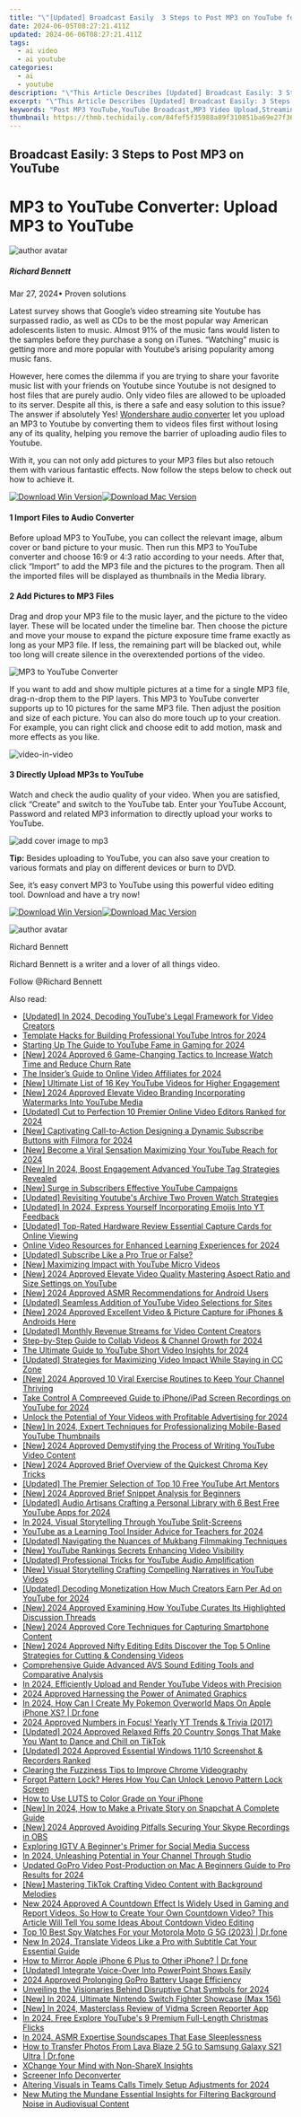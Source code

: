 ```yaml
---
title: "\"[Updated] Broadcast Easily  3 Steps to Post MP3 on YouTube for 2024\""
date: 2024-06-05T08:27:21.411Z
updated: 2024-06-06T08:27:21.411Z
tags:
  - ai video
  - ai youtube
categories:
  - ai
  - youtube
description: "\"This Article Describes [Updated] Broadcast Easily: 3 Steps to Post MP3 on YouTube for 2024\""
excerpt: "\"This Article Describes [Updated] Broadcast Easily: 3 Steps to Post MP3 on YouTube for 2024\""
keywords: "Post MP3 YouTube,YouTube Broadcast,MP3 Video Upload,Streaming Audio Tips,YouTube Music Sharing,Easy Media Release,YouTube Audio Posting"
thumbnail: https://thmb.techidaily.com/84fef5f35988a89f310851ba69e27f36f222e4900085b075caa3fb4e05a962a8.jpg
---
```


## Broadcast Easily: 3 Steps to Post MP3 on YouTube

# MP3 to YouTube Converter: Upload MP3 to YouTube

![author avatar](https://images.wondershare.com/filmora/article-images/richard-bennett.jpg)

##### Richard Bennett

 Mar 27, 2024• Proven solutions

 Latest survey shows that Google’s video streaming site Youtube has surpassed radio, as well as CDs to be the most popular way American adolescents listen to music. Almost 91% of the music fans would listen to the samples before they purchase a song on iTunes. “Watching” music is getting more and more popular with Youtube’s arising popularity among music fans.

 However, here comes the dilemma if you are trying to share your favorite music list with your friends on Youtube since Youtube is not designed to host files that are purely audio. Only video files are allowed to be uploaded to its server. Despite all this, is there a safe and easy solution to this issue? The answer if absolutely Yes! [Wondershare audio converter](https://tools.techidaily.com/wondershare/filmora/download/) let you upload an MP3 to Youtube by converting them to videos files first without losing any of its quality, helping you remove the barrier of uploading audio files to Youtube.

 With it, you can not only add pictures to your MP3 files but also retouch them with various fantastic effects. Now follow the steps below to check out how to achieve it.

[![Download Win Version](https://images.wondershare.com/filmora/guide/download-btn-win.jpg)](https://tools.techidaily.com/wondershare/filmora/download/)[![Download Mac Version](https://images.wondershare.com/filmora/guide/download-btn-mac.jpg)](https://tools.techidaily.com/wondershare/filmora/download/)

#### 1 Import Files to Audio Converter

 Before upload MP3 to YouTube, you can collect the relevant image, album cover or band picture to your music. Then run this MP3 to YouTube converter and choose 16:9 or 4:3 ratio according to your needs. After that, click “Import” to add the MP3 file and the pictures to the program. Then all the imported files will be displayed as thumbnails in the Media library.

#### 2 Add Pictures to MP3 Files

 Drag and drop your MP3 file to the music layer, and the picture to the video layer. These will be located under the timeline bar. Then choose the picture and move your mouse to expand the picture exposure time frame exactly as long as your MP3 file. If less, the remaining part will be blacked out, while too long will create silence in the overextended portions of the video.

![MP3 to YouTube Converter](https://images.wondershare.com/images/multimedia/video-editor/add-picture-to-music.jpg)

 If you want to add and show multiple pictures at a time for a single MP3 file, drag-n-drop them to the PIP layers. This MP3 to YouTube converter supports up to 10 pictures for the same MP3 file. Then adjust the position and size of each picture. You can also do more touch up to your creation. For example, you can right click and choose edit to add motion, mask and more effects as you like.

![video-in-video](https://images.wondershare.com/images/multimedia/video-editor/video-in-video.jpg)

#### 3 Directly Upload MP3s to YouTube

 Watch and check the audio quality of your video. When you are satisfied, click “Create” and switch to the YouTube tab. Enter your YouTube Account, Password and related MP3 information to directly upload your works to YouTube.

![add cover image to mp3](https://images.wondershare.com/images/multimedia/video-editor/apple-device.jpg)

**Tip:**
Besides uploading to YouTube, you can also save your creation to various formats and play on different devices or burn to DVD.

 See, it’s easy convert MP3 to YouTube using this powerful video editing tool. Download and have a try now!

[![Download Win Version](https://images.wondershare.com/filmora/guide/download-btn-win.jpg)](https://tools.techidaily.com/wondershare/filmora/download/)[![Download Mac Version](https://images.wondershare.com/filmora/guide/download-btn-mac.jpg)](https://tools.techidaily.com/wondershare/filmora/download/)

![author avatar](https://images.wondershare.com/filmora/article-images/richard-bennett.jpg)

Richard Bennett

Richard Bennett is a writer and a lover of all things video.

Follow @Richard Bennett

<span class="atpl-alsoreadstyle">Also read:</span>
<div><ul>
<li><a href="https://facebook-video-footage.techidaily.com/updated-in-2024-decoding-youtubes-legal-framework-for-video-creators/"><u>[Updated] In 2024, Decoding YouTube's Legal Framework for Video Creators</u></a></li>
<li><a href="https://facebook-video-footage.techidaily.com/template-hacks-for-building-professional-youtube-intros-for-2024/"><u>Template Hacks for Building Professional YouTube Intros for 2024</u></a></li>
<li><a href="https://facebook-video-footage.techidaily.com/starting-up-the-guide-to-youtube-fame-in-gaming-for-2024/"><u>Starting Up  The Guide to YouTube Fame in Gaming for 2024</u></a></li>
<li><a href="https://facebook-video-footage.techidaily.com/new-2024-approved-6-game-changing-tactics-to-increase-watch-time-and-reduce-churn-rate/"><u>[New] 2024 Approved  6 Game-Changing Tactics to Increase Watch Time and Reduce Churn Rate</u></a></li>
<li><a href="https://facebook-video-footage.techidaily.com/the-insiders-guide-to-online-video-affiliates-for-2024/"><u>The Insider’s Guide to Online Video Affiliates for 2024</u></a></li>
<li><a href="https://facebook-video-footage.techidaily.com/new-ultimate-list-of-16-key-youtube-videos-for-higher-engagement/"><u>[New] Ultimate List of 16 Key YouTube Videos for Higher Engagement</u></a></li>
<li><a href="https://facebook-video-footage.techidaily.com/new-2024-approved-elevate-video-branding-incorporating-watermarks-into-youtube-media/"><u>[New] 2024 Approved  Elevate Video Branding  Incorporating Watermarks Into YouTube Media</u></a></li>
<li><a href="https://facebook-video-footage.techidaily.com/updated-cut-to-perfection-10-premier-online-video-editors-ranked-for-2024/"><u>[Updated] Cut to Perfection  10 Premier Online Video Editors Ranked for 2024</u></a></li>
<li><a href="https://facebook-video-footage.techidaily.com/new-captivating-call-to-action-designing-a-dynamic-subscribe-buttons-with-filmora-for-2024/"><u>[New] Captivating Call-to-Action  Designing a Dynamic Subscribe Buttons with Filmora for 2024</u></a></li>
<li><a href="https://facebook-video-footage.techidaily.com/new-become-a-viral-sensation-maximizing-your-youtube-reach-for-2024/"><u>[New] Become a Viral Sensation  Maximizing Your YouTube Reach for 2024</u></a></li>
<li><a href="https://facebook-video-footage.techidaily.com/new-in-2024-boost-engagement-advanced-youtube-tag-strategies-revealed/"><u>[New] In 2024, Boost Engagement  Advanced YouTube Tag Strategies Revealed</u></a></li>
<li><a href="https://facebook-video-footage.techidaily.com/new-surge-in-subscribers-effective-youtube-campaigns/"><u>[New] Surge in Subscribers  Effective YouTube Campaigns</u></a></li>
<li><a href="https://facebook-video-footage.techidaily.com/updated-revisiting-youtubes-archive-two-proven-watch-strategies/"><u>[Updated] Revisiting Youtube's Archive  Two Proven Watch Strategies</u></a></li>
<li><a href="https://facebook-video-footage.techidaily.com/updated-in-2024-express-yourself-incorporating-emojis-into-yt-feedback/"><u>[Updated] In 2024, Express Yourself  Incorporating Emojis Into YT Feedback</u></a></li>
<li><a href="https://facebook-video-footage.techidaily.com/updated-top-rated-hardware-review-essential-capture-cards-for-online-viewing/"><u>[Updated] Top-Rated Hardware Review  Essential Capture Cards for Online Viewing</u></a></li>
<li><a href="https://facebook-video-footage.techidaily.com/online-video-resources-for-enhanced-learning-experiences-for-2024/"><u>Online Video Resources for Enhanced Learning Experiences for 2024</u></a></li>
<li><a href="https://facebook-video-footage.techidaily.com/updated-subscribe-like-a-pro-true-or-false/"><u>[Updated] Subscribe Like a Pro  True or False?</u></a></li>
<li><a href="https://facebook-video-footage.techidaily.com/new-maximizing-impact-with-youtube-micro-videos/"><u>[New] Maximizing Impact with YouTube Micro Videos</u></a></li>
<li><a href="https://facebook-video-footage.techidaily.com/new-2024-approved-elevate-video-quality-mastering-aspect-ratio-and-size-settings-on-youtube/"><u>[New] 2024 Approved  Elevate Video Quality  Mastering Aspect Ratio and Size Settings on YouTube</u></a></li>
<li><a href="https://facebook-video-footage.techidaily.com/new-2024-approved-asmr-recommendations-for-android-users/"><u>[New] 2024 Approved  ASMR Recommendations for Android Users</u></a></li>
<li><a href="https://facebook-video-footage.techidaily.com/updated-seamless-addition-of-youtube-video-selections-for-sites/"><u>[Updated] Seamless Addition of YouTube Video Selections for Sites</u></a></li>
<li><a href="https://facebook-video-footage.techidaily.com/new-2024-approved-excellent-video-and-picture-capture-for-iphones-and-androids-here/"><u>[New] 2024 Approved  Excellent Video & Picture Capture for iPhones & Androids Here</u></a></li>
<li><a href="https://facebook-video-footage.techidaily.com/updated-monthly-revenue-streams-for-video-content-creators/"><u>[Updated] Monthly Revenue Streams for Video Content Creators</u></a></li>
<li><a href="https://facebook-video-footage.techidaily.com/step-by-step-guide-to-collab-videos-and-channel-growth-for-2024/"><u>Step-by-Step Guide to Collab Videos & Channel Growth for 2024</u></a></li>
<li><a href="https://facebook-video-footage.techidaily.com/the-ultimate-guide-to-youtube-short-video-insights-for-2024/"><u>The Ultimate Guide to YouTube Short Video Insights for 2024</u></a></li>
<li><a href="https://facebook-video-footage.techidaily.com/updated-strategies-for-maximizing-video-impact-while-staying-in-cc-zone/"><u>[Updated] Strategies for Maximizing Video Impact While Staying in CC Zone</u></a></li>
<li><a href="https://facebook-video-footage.techidaily.com/new-2024-approved-10-viral-exercise-routines-to-keep-your-channel-thriving/"><u>[New] 2024 Approved  10 Viral Exercise Routines to Keep Your Channel Thriving</u></a></li>
<li><a href="https://facebook-video-footage.techidaily.com/take-control-a-compreeved-guide-to-iphoneipad-screen-recordings-on-youtube-for-2024/"><u>Take Control  A Compreeved Guide to iPhone/iPad Screen Recordings on YouTube for 2024</u></a></li>
<li><a href="https://facebook-video-footage.techidaily.com/unlock-the-potential-of-your-videos-with-profitable-advertising-for-2024/"><u>Unlock the Potential of Your Videos with Profitable Advertising for 2024</u></a></li>
<li><a href="https://facebook-video-footage.techidaily.com/new-in-2024-expert-techniques-for-professionalizing-mobile-based-youtube-thumbnails/"><u>[New] In 2024, Expert Techniques for Professionalizing Mobile-Based YouTube Thumbnails</u></a></li>
<li><a href="https://facebook-video-footage.techidaily.com/new-2024-approved-demystifying-the-process-of-writing-youtube-video-content/"><u>[New] 2024 Approved  Demystifying the Process of Writing YouTube Video Content</u></a></li>
<li><a href="https://facebook-video-footage.techidaily.com/new-2024-approved-brief-overview-of-the-quickest-chroma-key-tricks/"><u>[New] 2024 Approved  Brief Overview of the Quickest Chroma Key Tricks</u></a></li>
<li><a href="https://facebook-video-footage.techidaily.com/updated-the-premier-selection-of-top-10-free-youtube-art-mentors/"><u>[Updated] The Premier Selection of Top 10 Free YouTube Art Mentors</u></a></li>
<li><a href="https://facebook-video-footage.techidaily.com/new-2024-approved-brief-snippet-analysis-for-beginners/"><u>[New] 2024 Approved  Brief Snippet Analysis for Beginners</u></a></li>
<li><a href="https://facebook-video-footage.techidaily.com/updated-audio-artisans-crafting-a-personal-library-with-6-best-free-youtube-apps-for-2024/"><u>[Updated] Audio Artisans  Crafting a Personal Library with 6 Best Free YouTube Apps for 2024</u></a></li>
<li><a href="https://facebook-video-footage.techidaily.com/in-2024-visual-storytelling-through-youtube-split-screens/"><u>In 2024, Visual Storytelling Through YouTube Split-Screens</u></a></li>
<li><a href="https://facebook-video-footage.techidaily.com/youtube-as-a-learning-tool-insider-advice-for-teachers-for-2024/"><u>YouTube as a Learning Tool  Insider Advice for Teachers for 2024</u></a></li>
<li><a href="https://facebook-video-footage.techidaily.com/updated-navigating-the-nuances-of-mukbang-filmmaking-techniques/"><u>[Updated] Navigating the Nuances of Mukbang Filmmaking Techniques</u></a></li>
<li><a href="https://facebook-video-footage.techidaily.com/new-youtube-rankings-secrets-enhancing-video-visibility/"><u>[New] YouTube Rankings Secrets  Enhancing Video Visibility</u></a></li>
<li><a href="https://facebook-video-footage.techidaily.com/updated-professional-tricks-for-youtube-audio-amplification/"><u>[Updated] Professional Tricks for YouTube Audio Amplification</u></a></li>
<li><a href="https://facebook-video-footage.techidaily.com/new-visual-storytelling-crafting-compelling-narratives-in-youtube-videos/"><u>[New] Visual Storytelling  Crafting Compelling Narratives in YouTube Videos</u></a></li>
<li><a href="https://facebook-video-footage.techidaily.com/updated-decoding-monetization-how-much-creators-earn-per-ad-on-youtube-for-2024/"><u>[Updated] Decoding Monetization  How Much Creators Earn Per Ad on YouTube for 2024</u></a></li>
<li><a href="https://facebook-video-footage.techidaily.com/new-2024-approved-examining-how-youtube-curates-its-highlighted-discussion-threads/"><u>[New] 2024 Approved  Examining How YouTube Curates Its Highlighted Discussion Threads</u></a></li>
<li><a href="https://remote-screen-capture.techidaily.com/new-2024-approved-core-techniques-for-capturing-smartphone-content/"><u>[New] 2024 Approved  Core Techniques for Capturing Smartphone Content</u></a></li>
<li><a href="https://vimeo-videos.techidaily.com/new-2024-approved-nifty-editing-edits-discover-the-top-5-online-strategies-for-cutting-and-condensing-videos/"><u>[New] 2024 Approved  Nifty Editing Edits  Discover the Top 5 Online Strategies for Cutting & Condensing Videos</u></a></li>
<li><a href="https://audio-editing.techidaily.com/comprehensive-guide-advanced-avs-sound-editing-tools-and-comparative-analysis/"><u>Comprehensive Guide Advanced AVS Sound Editing Tools and Comparative Analysis</u></a></li>
<li><a href="https://youtube-video-recordings.techidaily.com/in-2024-efficiently-upload-and-render-youtube-videos-with-precision/"><u>In 2024, Efficiently Upload and Render YouTube Videos with Precision</u></a></li>
<li><a href="https://some-techniques.techidaily.com/2024-approved-harnessing-the-power-of-animated-graphics/"><u>2024 Approved  Harnessing the Power of Animated Graphics</u></a></li>
<li><a href="https://ios-pokemon-go.techidaily.com/in-2024-how-can-i-create-my-pokemon-overworld-maps-on-apple-iphone-xs-drfone-by-drfone-virtual-ios/"><u>In 2024, How Can I Create My Pokemon Overworld Maps On Apple iPhone XS? | Dr.fone</u></a></li>
<li><a href="https://youtube-help.techidaily.com/2024-approved-numbers-in-focus-yearly-yt-trends-and-trivia-2017/"><u>2024 Approved  Numbers in Focus! Yearly YT Trends & Trivia (2017)</u></a></li>
<li><a href="https://tiktok-videos.techidaily.com/updated-2024-approved-relaxed-riffs-20-country-songs-that-make-you-want-to-dance-and-chill-on-tiktok/"><u>[Updated] 2024 Approved  Relaxed Riffs  20 Country Songs That Make You Want to Dance and Chill on TikTok</u></a></li>
<li><a href="https://screen-video-capture.techidaily.com/updated-2024-approved-essential-windows-1110-screenshot-and-recorders-ranked/"><u>[Updated] 2024 Approved  Essential Windows 11/10 Screenshot & Recorders Ranked</u></a></li>
<li><a href="https://facebook-clips.techidaily.com/clearing-the-fuzziness-tips-to-improve-chrome-videography/"><u>Clearing the Fuzziness  Tips to Improve Chrome Videography</u></a></li>
<li><a href="https://android-unlock.techidaily.com/forgot-pattern-lock-heres-how-you-can-unlock-lenovo-pattern-lock-screen-by-drfone-android/"><u>Forgot Pattern Lock? Heres How You Can Unlock Lenovo Pattern Lock Screen</u></a></li>
<li><a href="https://ai-video-editing.techidaily.com/how-to-use-luts-to-color-grade-on-your-iphone/"><u>How to Use LUTS to Color Grade on Your iPhone</u></a></li>
<li><a href="https://snapchat-videos.techidaily.com/new-in-2024-how-to-make-a-private-story-on-snapchat-a-complete-guide/"><u>[New] In 2024, How to Make a Private Story on Snapchat  A Complete Guide</u></a></li>
<li><a href="https://screen-activity-recording.techidaily.com/new-2024-approved-avoiding-pitfalls-securing-your-skype-recordings-in-obs/"><u>[New] 2024 Approved  Avoiding Pitfalls  Securing Your Skype Recordings in OBS</u></a></li>
<li><a href="https://instagram-video-recordings.techidaily.com/exploring-igtv-a-beginners-primer-for-social-media-success/"><u>Exploring IGTV  A Beginner's Primer for Social Media Success</u></a></li>
<li><a href="https://youtube-help.techidaily.com/in-2024-unleashing-potential-in-your-channel-through-studio/"><u>In 2024, Unleashing Potential in Your Channel Through Studio</u></a></li>
<li><a href="https://ai-video-tools.techidaily.com/updated-gopro-video-post-production-on-mac-a-beginners-guide-to-pro-results-for-2024/"><u>Updated GoPro Video Post-Production on Mac A Beginners Guide to Pro Results for 2024</u></a></li>
<li><a href="https://tiktok-videos.techidaily.com/new-mastering-tiktok-crafting-video-content-with-background-melodies/"><u>[New] Mastering TikTok  Crafting Video Content with Background Melodies</u></a></li>
<li><a href="https://ai-editing-video.techidaily.com/new-2024-approved-a-countdown-effect-is-widely-used-in-gaming-and-report-videos-so-how-to-create-your-own-countdown-video-this-article-will-tell-you-some-id/"><u>New 2024 Approved A Countdown Effect Is Widely Used in Gaming and Report Videos. So How to Create Your Own Countdown Video? This Article Will Tell You some Ideas About Contdown Video Editing</u></a></li>
<li><a href="https://android-location-track.techidaily.com/top-10-best-spy-watches-for-your-motorola-moto-g-5g-2023-drfone-by-drfone-virtual-android/"><u>Top 10 Best Spy Watches For your Motorola Moto G 5G (2023) | Dr.fone</u></a></li>
<li><a href="https://ai-voice-clone.techidaily.com/new-in-2024-translate-videos-like-a-pro-with-subtitle-cat-your-essential-guide/"><u>New In 2024, Translate Videos Like a Pro with Subtitle Cat Your Essential Guide</u></a></li>
<li><a href="https://screen-mirror.techidaily.com/how-to-mirror-apple-iphone-6-plus-to-other-iphone-drfone-by-drfone-ios/"><u>How to Mirror Apple iPhone 6 Plus to Other iPhone? | Dr.fone</u></a></li>
<li><a href="https://screen-video-capture.techidaily.com/updated-integrate-voice-over-into-powerpoint-shows-easily/"><u>[Updated] Integrate Voice-Over Into PowerPoint Shows Easily</u></a></li>
<li><a href="https://extra-approaches.techidaily.com/2024-approved-prolonging-gopro-battery-usage-efficiency/"><u>2024 Approved  Prolonging GoPro Battery Usage Efficiency</u></a></li>
<li><a href="https://discord-videos.techidaily.com/unveiling-the-visionaries-behind-disruptive-chat-symbols-for-2024/"><u>Unveiling the Visionaries Behind Disruptive Chat Symbols for 2024</u></a></li>
<li><a href="https://on-screen-recording.techidaily.com/new-in-2024-ultimate-nintendo-switch-fighter-showcase-max-156/"><u>[New] In 2024, Ultimate Nintendo Switch Fighter Showcase (Max 156)</u></a></li>
<li><a href="https://desktop-recording.techidaily.com/new-in-2024-masterclass-review-of-vidma-screen-reporter-app/"><u>[New] In 2024, Masterclass Review of Vidma Screen Reporter App</u></a></li>
<li><a href="https://youtube-stream.techidaily.com/in-2024-free-explore-youtubes-9-premium-full-length-christmas-flicks/"><u>In 2024, Free  Explore YouTube's 9 Premium Full-Length Christmas Flicks</u></a></li>
<li><a href="https://extra-tips.techidaily.com/in-2024-asmr-expertise-soundscapes-that-ease-sleeplessness/"><u>In 2024, ASMR Expertise  Soundscapes That Ease Sleeplessness</u></a></li>
<li><a href="https://android-transfer.techidaily.com/how-to-transfer-photos-from-lava-blaze-2-5g-to-samsung-galaxy-s21-ultra-drfone-by-drfone-transfer-from-android-transfer-from-android/"><u>How to Transfer Photos From Lava Blaze 2 5G to Samsung Galaxy S21 Ultra | Dr.fone</u></a></li>
<li><a href="https://screen-video-capture.techidaily.com/xchange-your-mind-with-non-sharex-insights/"><u>XChange Your Mind with Non-ShareX Insights</u></a></li>
<li><a href="https://video-capture.techidaily.com/screener-info-deconverter/"><u>Screener Info Deconverter</u></a></li>
<li><a href="https://desktop-recording.techidaily.com/altering-visuals-in-teams-calls-timely-setup-adjustments-for-2024/"><u>Altering Visuals in Teams Calls  Timely Setup Adjustments for 2024</u></a></li>
<li><a href="https://voice-adjusting.techidaily.com/new-muting-the-mundane-essential-insights-for-filtering-background-noise-in-audiovisual-content/"><u>New Muting the Mundane Essential Insights for Filtering Background Noise in Audiovisual Content</u></a></li>
</ul></div>

<ins class="adsbygoogle"
      style="display:block"
      data-ad-client="ca-pub-7571918770474297"
      data-ad-slot="8358498916"
      data-ad-format="auto"
      data-full-width-responsive="true"></ins>